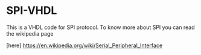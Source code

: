 # SPI-VHDL
This is a VHDL code for SPI protocol. To know more about SPI you can read the wikipedia page 

[here] https://en.wikipedia.org/wiki/Serial_Peripheral_Interface
